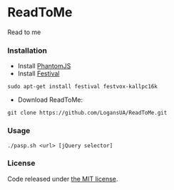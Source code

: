 # ReadToMe
Read to me

### Installation
* Install [PhantomJS](http://phantomjs.org/)
* Install [Festival](http://festvox.org/)
```
sudo apt-get install festival festvox-kallpc16k
```
* Download ReadToMe:
```
git clone https://github.com/LogansUA/ReadToMe.git
```

### Usage
```
./pasp.sh <url> [jQuery selector]
```

### License
Code released under [the MIT license](https://github.com/LogansUA/ReadToMe/blob/master/LICENSE).
